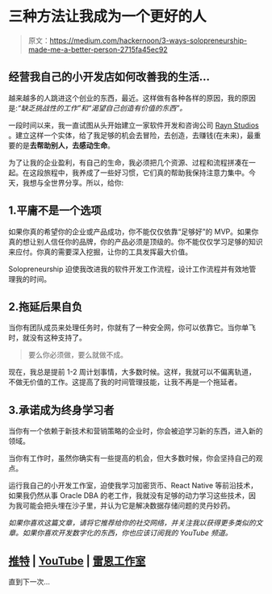 # 三种方法让我成为一个更好的人

> 原文：<https://medium.com/hackernoon/3-ways-solopreneurship-made-me-a-better-person-2715fa45ec92>

## 经营我自己的小开发店如何改善我的生活…

越来越多的人跳进这个创业的东西，最近。这样做有各种各样的原因，我的原因是:*“缺乏挑战性的工作”*和*“渴望自己创造有价值的东西”。*

一段时间以来，我一直试图从头开始建立一家软件开发和咨询公司 [Rayn Studios](https://medium.com/rayn-studios) 。建立这样一个实体，给了我足够的机会去冒险，去创造，去赚钱(在未来)，最重要的是**去帮助别人，去感动生命**。

为了让我的企业盈利，有自己的生命，我必须把几个资源、过程和流程拼凑在一起。在这段旅程中，我养成了一些好习惯，它们真的帮助我保持注意力集中。今天，我想与全世界分享。所以，给你:

## 1.平庸不是一个选项

如果你真的希望你的企业或产品成功，你不能仅仅依靠“足够好”的 MVP。如果你真的想让别人信任你的品牌，你的产品必须是顶级的。你不能仅仅学习足够的知识来应付。你真的需要深入挖掘，让你的工具发挥最大价值。

Solopreneurship 迫使我改进我的软件开发工作流程，设计工作流程并有效地管理我的时间。

## 2.拖延后果自负

当你有团队成员来处理任务时，你就有了一种安全网，你可以依靠它。当你单飞时，就没有这种支持了。

> 要么你必须做，要么就做不成。

现在，我总是提前 1-2 周计划事情，大多数时候。这样，我就可以不偏离轨道，不做无价值的工作。这提高了我的时间管理技能，让我不再是一个拖延者。

## 3.承诺成为终身学习者

当你有一个依赖于新技术和营销策略的企业时，你会被迫学习新的东西，进入新的领域。

当你有工作时，虽然你确实有一些提高的机会，但大多数时候，你会坚持自己的观点。

运行我自己的小开发工作室，迫使我学习加密货币、React Native 等前沿技术，如果我仍然从事 Oracle DBA 的老工作，我就没有足够的动力学习这些技术，因为我可能会把头埋在沙子里，并认为它是解决数据存储问题的灵丹妙药。

*如果你喜欢这篇文章，请将它推荐给你的社交网络，并关注我以获得更多类似的文章。如果你喜欢开发数字化的东西，你也应该订阅我的 YouTube 频道。*

## [推特](https://twitter.com/rajat1saxena) | [YouTube](https://www.youtube.com/channel/UCUmQhjjF9bsIaVDJUHSIIKw) | [雷恩工作室](https://medium.com/rayn-studios)

直到下一次…